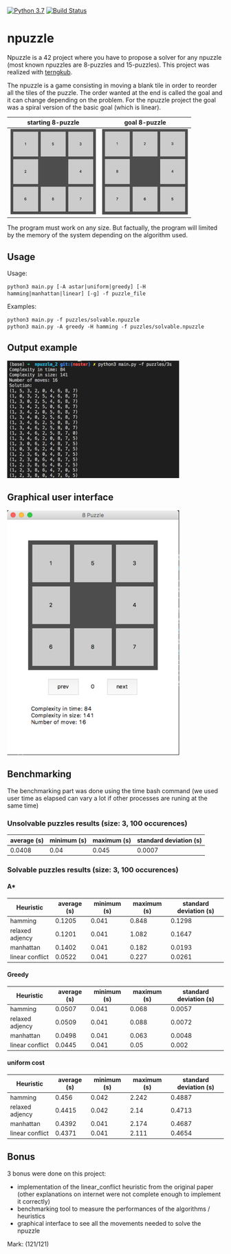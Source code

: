 [![Python 3.7](https://img.shields.io/badge/python-3.7-blue.svg)](https://www.python.org/downloads/release/python-360/)
[![Build Status](https://travis-ci.org/fxbabin/npuzzle.png)](https://travis-ci.org/fxbabin/npuzzle)

# npuzzle

Npuzzle is a 42 project where you have to propose a solver for any npuzzle (most known npuzzles are 8-puzzles and 15-puzzles). This project was realized with [terngkub](https://github.com/terngkub).

The npuzzle is a game consisting in moving a blank tile in order to reorder all the tiles of the puzzle. The order wanted at the end is called the goal and it can change depending on the problem. For the npuzzle project the goal was a spiral version of the basic goal (which is linear).

starting 8-puzzle             |  goal 8-puzzle
:-------------------------:|:-------------------------:
<img src="imgs/start_8puzzle.png" alt="drawing" width="200"/>  |  <img src="imgs/goal_8puzzle.png" alt="drawing" width="200"/>

The program must work on any size. But factually, the program will limited by the memory of the system depending on the algorithm used.

## Usage



Usage:
```
python3 main.py [-A astar|uniform|greedy] [-H hamming|manhattan|linear] [-g] -f puzzle_file
```

Examples:
```
python3 main.py -f puzzles/solvable.npuzzle
python3 main.py -A greedy -H hamming -f puzzles/solvable.npuzzle
```
## Output example

<img src="imgs/npuzzle_result.png" alt="drawing" width="400"/>

## Graphical user interface

<img src="imgs/nuzzle_gui.png" alt="drawing" width="400"/>

## Benchmarking

The benchmarking part was done using the time bash command (we used user time as elapsed can vary a lot if other processes are runing at the same time)

### Unsolvable puzzles results (size: 3, 100 occurences)

| average (s) | minimum (s) | maximum (s) | standard deviation (s) |
| -------- | -------------- | ----- | --- |
| 0.0408 | 0.04 | 0.045 | 0.0007 |

### Solvable puzzles results (size: 3, 100 occurences)

#### A*
 Heuristic | average (s) | minimum (s) | maximum (s) | standard deviation (s) |
| --------- | ----------- | ----------- | ----------- | ---------------------- |
| hamming   | 0.1205 | 0.041 | 0.848 | 0.1298 |
| relaxed adjency | 0.1201 | 0.041 | 1.082 | 0.1647 |
| manhattan | 0.1402 | 0.041 | 0.182 | 0.0193 |
| linear conflict | 0.0522 | 0.041 | 0.227 | 0.0261 |

#### Greedy
| Heuristic | average (s) | minimum (s) | maximum (s) | standard deviation (s) |
| --------- | ----------- | ----------- | ----------- | ---------------------- |
| hamming | 0.0507 | 0.041 | 0.068 | 0.0057 |
| relaxed adjency | 0.0509 | 0.041 | 0.088 | 0.0072 |
| manhattan | 0.0498 | 0.041 | 0.063 | 0.0048 |
| linear conflict | 0.0445 | 0.041 | 0.05 | 0.002 |

#### uniform cost

| Heuristic | average (s) | minimum (s) | maximum (s) | standard deviation (s) |
| --------- | ----------- | ----------- | ----------- | ---------------------- |
| hamming | 0.456 | 0.042 | 2.242 | 0.4887 |
| relaxed adjency | 0.4415 | 0.042 | 2.14 | 0.4713 |
| manhattan | 0.4392 | 0.041 | 2.174 | 0.4687 |
| linear conflict | 0.4371 | 0.041 | 2.111 | 0.4654 |

## Bonus

3 bonus were done on this project:
- implementation of the linear_conflict heuristic from the original paper (other explanations on internet were not complete enough to implement it correctly)
- benchmarking tool to measure the performances of the algorithms / heuristics
- graphical interface to see all the movements needed to solve the npuzzle

Mark: (121/121)
